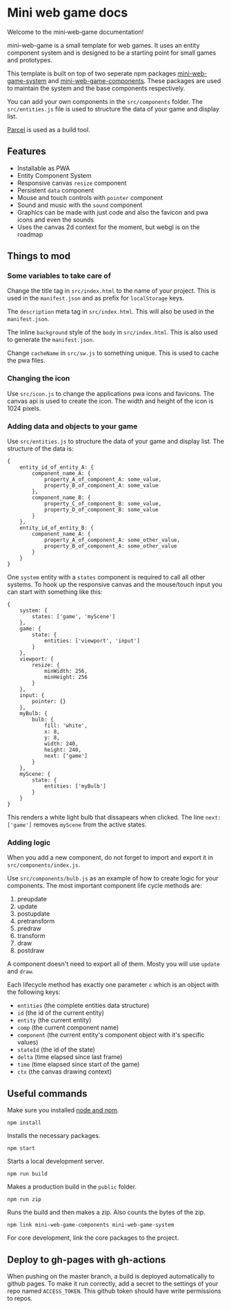 # Mini web game docs

Welcome to the mini‐web‐game documentation!

mini-web-game is a small template for web games. It uses an entity component system and is designed to be a starting point for small games and prototypes.

This template is built on top of two seperate npm packages [mini-web-game-system](https://github.com/Quinten/mini-web-game-system) and [mini-web-game-components](https://github.com/Quinten/mini-web-game-components). These packages are used to maintain the system and the base components respectively.

You can add your own components in the `src/components` folder. The `src/entities.js` file is used to structure the data of your game and display list.

[Parcel](https://parceljs.org/) is used as a build tool.

## Features

- Installable as PWA
- Entity Component System
- Responsive canvas `resize` component
- Persistent `data` component
- Mouse and touch controls with `pointer` component
- Sound and music with the `sound` component
- Graphics can be made with just code and also the favicon and pwa icons and even the sounds
- Uses the canvas 2d context for the moment, but webgl is on the roadmap

## Things to mod

### Some variables to take care of

Change the title tag in `src/index.html` to the name of your project. This is used in the `manifest.json` and as prefix for `localStorage` keys.

The `description` meta tag in `src/index.html`. This will also be used in the `manifest.json`.

The inline `background` style of the `body` in `src/index.html`. This is also used to generate the `manifest.json`.

Change `cacheName` in `src/sw.js` to something unique. This is used to cache the pwa files.

### Changing the icon

Use `src/icon.js` to change the applications pwa icons and favicons. The canvas api is used to create the icon. The width and height of the icon is 1024 pixels.

### Adding data and objects to your game

Use `src/entities.js` to structure the data of your game and display list. The structure of the data is:

```
{
    entity_id_of_entity_A: {
        component_name_A: {
            property_A_of_component_A: some_value,
            property_B_of_component_A: some_value
        },
        component_name_B: {
            property_C_of_component_B: some_value,
            property_D_of_component_B: some_value
        }
    },
    entity_id_of_entity_B: {
        component_name_A: {
            property_A_of_component_A: some_other_value,
            property_B_of_component_A: some_other_value
        }
    }
}
```

One `system` entity with a `states` component is required to call all other systems. To hook up the responsive canvas and the mouse/touch input you can start with something like this:

```
{
    system: {
        states: ['game', 'myScene']
    },
    game: {
        state: {
            entities: ['viewport', 'input']
        }
    },
    viewport: {
        resize: {
            minWidth: 256,
            minHeight: 256
        }
    },
    input: {
        pointer: {}
    },
    myBulb: {
        bulb: {
            fill: 'white',
            x: 8,
            y: 8,
            width: 240,
            height: 240,
            next: ['game']
        }
    },
    myScene: {
        state: {
            entities: ['myBulb']
        }
    }
}
```

This renders a white light bulb that dissapears when clicked. The line `next: ['game']` removes `myScene` from the active states.

### Adding logic

When you add a new component, do not forget to import and export it in `src/components/index.js`.

Use `src/components/bulb.js` as an example of how to create logic for your components. The most important component life cycle methods are:

1. preupdate
2. update
3. postupdate
4. pretransform
5. predraw
6. transform
7. draw
8. postdraw

A component doesn't need to export all of them. Mosty you will use `update` and `draw`.

Each lifecycle method has exactly one parameter `c` which is an object with the following keys:

- `entities` (the complete entities data structure)
- `id` (the id of the current entity)
- `entity` (the current entity)
- `comp` (the current component name)
- `component` (the current entity's component object with it's specific values)
- `stateId` (the id of the state)
- `delta` (time elapsed since last frame)
- `time` (time elapsed since start of the game)
- `ctx` (the canvas drawing context)

## Useful commands

Make sure you installed [node and npm](https://nodejs.org/en/).

```
npm install
```

Installs the necessary packages.

```
npm start
```

Starts a local development server.

```
npm run build
```

Makes a production build in the `public` folder.

```
npm run zip
```

Runs the build and then makes a zip. Also counts the bytes of the zip.

```
npm link mini-web-game-components mini-web-game-system
```

For core development, link the core packages to the project.

## Deploy to gh-pages with gh-actions

When pushing on the master branch, a build is deployed automatically to github pages. To make it run correctly, add a secret to the settings of your repo named `ACCESS_TOKEN`. This github token should have write permissions to repos.
